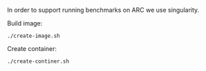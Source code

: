 In order to support running benchmarks on ARC we use singularity.

Build image:
```
./create-image.sh
```

Create container:
```
./create-continer.sh
```
